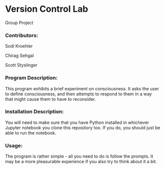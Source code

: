 # Version Control Lab
Group Project

### Contributors:

Sodi Kroehler

Chirag Sehgal 

Scott Styslinger  


### Program Description:

This program exhibits a brief experiment on consciousness. It asks the user to define consciousness, and then attempts to respond to them in a way that might cause them to have to reconsider.

### Installation Description:
You will need to make sure that you have Python installed in whichever Jupyter notebook you clone this repository too. If you do, you should just be able to run the notebook. 

### Usage:
The program is rather simple - all you need to do is follow the prompts. It may be a more pleasurable experience if you also try to think about it a bit.
